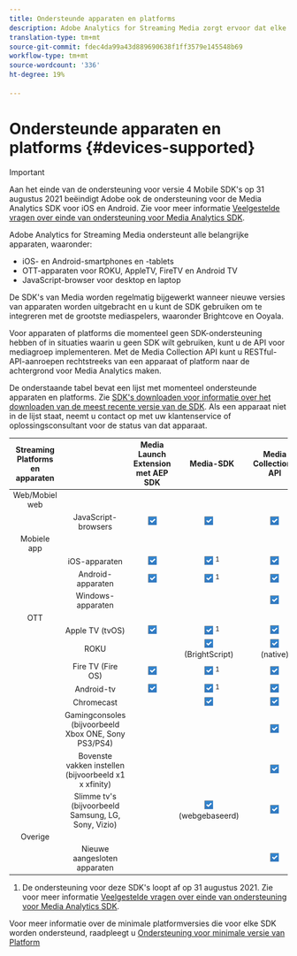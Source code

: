 ```yaml
---
title: Ondersteunde apparaten en platforms
description: Adobe Analytics for Streaming Media zorgt ervoor dat elke mediastream wordt verzameld en gerapporteerd op alle apparaten.
translation-type: tm+mt
source-git-commit: fdec4da99a43d889690638f1ff3579e145548b69
workflow-type: tm+mt
source-wordcount: '336'
ht-degree: 19%

---
```



# Ondersteunde apparaten en platforms {#devices-supported}

>[!IMPORTANT]
>
>Aan het einde van de ondersteuning voor versie 4 Mobile SDK&#39;s op 31 augustus 2021 beëindigt Adobe ook de ondersteuning voor de Media Analytics SDK voor iOS en Android.  Zie voor meer informatie [Veelgestelde vragen over einde van ondersteuning voor Media Analytics SDK](/help/sdk-implement/end-of-support-faqs.md).

Adobe Analytics for Streaming Media ondersteunt alle belangrijke apparaten, waaronder:

* iOS- en Android-smartphones en -tablets
* OTT-apparaten voor ROKU, AppleTV, FireTV en Android TV
* JavaScript-browser voor desktop en laptop

De SDK&#39;s van Media worden regelmatig bijgewerkt wanneer nieuwe versies van apparaten worden uitgebracht en u kunt de SDK gebruiken om te integreren met de grootste mediaspelers, waaronder Brightcove en Ooyala.

Voor apparaten of platforms die momenteel geen SDK-ondersteuning hebben of in situaties waarin u geen SDK wilt gebruiken, kunt u de API voor mediagroep implementeren. Met de Media Collection API kunt u RESTful-API-aanroepen rechtstreeks van een apparaat of platform naar de achtergrond voor Media Analytics maken.

De onderstaande tabel bevat een lijst met momenteel ondersteunde apparaten en platforms. Zie [SDK&#39;s downloaden voor informatie over het downloaden van de meest recente versie van de SDK](https://docs.adobe.com/content/help/en/media-analytics/using/sdk-implement/download-sdks.html). Als een apparaat niet in de lijst staat, neemt u contact op met uw klantenservice of oplossingsconsultant voor de status van dat apparaat.

| Streaming Platforms en apparaten |  | Media Launch Extension met AEP SDK | Media-SDK | Media Collection-API |
|:---------------------------:|:-----------------------------------------------:|:----------------------------:|:-------------------:|:--------------------:|
| Web/Mobiel web |  |  |  |  |
|  | JavaScript-browsers | ![](/help/assets/icon-blue-check.png) | ![](/help/assets/icon-blue-check.png)    | ![](/help/assets/icon-blue-check.png) |
| Mobiele app |  |  |  |  |
|  | iOS-apparaten | ![](/help/assets/icon-blue-check.png) | ![](/help/assets/icon-blue-check.png) <sup>1</sup> | ![](/help/assets/icon-blue-check.png) |
|  | Android-apparaten | ![](/help/assets/icon-blue-check.png) | ![](/help/assets/icon-blue-check.png) <sup>1</sup> | ![](/help/assets/icon-blue-check.png) |
|  | Windows-apparaten |  |  | ![](/help/assets/icon-blue-check.png) |
| OTT |  |  |  |  |
|  | Apple TV (tvOS) | ![](/help/assets/icon-blue-check.png) | ![](/help/assets/icon-blue-check.png) <sup>1</sup> | ![](/help/assets/icon-blue-check.png) |
|  | ROKU |  | ![](/help/assets/icon-blue-check.png)   <br>(BrightScript)    | ![](/help/assets/icon-blue-check.png)<br>(native) |
|  | Fire TV (Fire OS) | ![](/help/assets/icon-blue-check.png) | ![](/help/assets/icon-blue-check.png) <sup>1</sup> | ![](/help/assets/icon-blue-check.png) |
|  | Android-tv | ![](/help/assets/icon-blue-check.png) | ![](/help/assets/icon-blue-check.png) <sup>1</sup> | ![](/help/assets/icon-blue-check.png) |
|  | Chromecast |  | ![](/help/assets/icon-blue-check.png)    | ![](/help/assets/icon-blue-check.png) |
|  | Gamingconsoles (bijvoorbeeld Xbox ONE, Sony PS3/PS4) |  |  | ![](/help/assets/icon-blue-check.png) |
|  | Bovenste vakken instellen (bijvoorbeeld x1 x xfinity) |  |  | ![](/help/assets/icon-blue-check.png) |
|  | Slimme tv&#39;s (bijvoorbeeld Samsung, LG, Sony, Vizio) |  | ![](/help/assets/icon-blue-check.png)   <br>(webgebaseerd)    | ![](/help/assets/icon-blue-check.png) |
| Overige |  |  |  |  |
|  | Nieuwe aangesloten apparaten |  |  | ![](/help/assets/icon-blue-check.png) |

1. De ondersteuning voor deze SDK&#39;s loopt af op 31 augustus 2021. Zie voor meer informatie [Veelgestelde vragen over einde van ondersteuning voor Media Analytics SDK](/help/sdk-implement/end-of-support-faqs.md).

Voor meer informatie over de minimale platformversies die voor elke SDK worden ondersteund, raadpleegt u [Ondersteuning voor minimale versie van Platform](https://docs.adobe.com/content/help/en/media-analytics/using/sdk-implement/setup/setup-overview.html)
